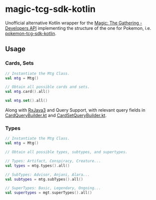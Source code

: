 # magic-tcg-sdk-kotlin
Unofficial alternative Kotlin wrapper for the [Magic: The Gathering - Developers API](https://magicthegathering.io/) implementing the structure of the one for Pokemon, i.e. [pokemon-tcg-sdk-kotlin](https://github.com/PokemonTCG/pokemon-tcg-sdk-kotlin).
## Usage

### Cards, Sets

```kotlin
// Instantiate the Mtg Class.
val mtg = Mtg()

// Obtain all possible cards and sets.
val mtg.card().all()

val mtg.set().all()
```
Along with [RxJava3](https://github.com/ReactiveX/RxJava) and Query Support, with relevant query fields in [CardQueryBuilder.kt](https://github.com/asefahmed56/magic-tcg-sdk-kotlin/blob/master/app/src/main/java/io/magictcg/requests/CardQueryBuilder.kt) and [CardSetQueryBuilder.kt](https://github.com/asefahmed56/magic-tcg-sdk-kotlin/blob/master/app/src/main/java/io/magictcg/requests/CardSetQueryBuilder.kt).

### Types

```kotlin
// Instantiate the Mtg Class.
val mtg = Mtg()

// Obtain all possible types, subtypes, and supertypes.

// Types: Artifact, Conspiracy, Creature...
val types = mtg.types().all()

// SubTypes: Advisor, Anjani, Alara... 
val subtypes = mtg.subTypes().all()

// SuperTypes: Basic, Legendary, Ongoing...
val supertypes = mgt.superTypes().all()
```
